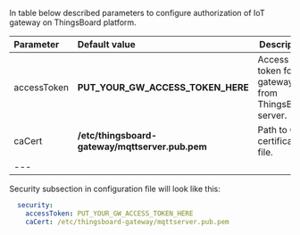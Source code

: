 In table below described parameters to configure authorization of IoT gateway on ThingsBoard platform.  

|**Parameter**|**Default value**|**Description**|
|:-|:-|-
| accessToken              | **PUT_YOUR_GW_ACCESS_TOKEN_HERE**               | Access token for the gateway from ThingsBoard server.       |
| caCert                   | **/etc/thingsboard-gateway/mqttserver.pub.pem** | Path to CA certificate file.                                |
|---    

Security subsection in configuration file will look like this: 

```yaml
  security:
    accessToken: PUT_YOUR_GW_ACCESS_TOKEN_HERE
    caCert: /etc/thingsboard-gateway/mqttserver.pub.pem
```
